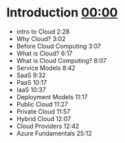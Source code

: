 # Introduction [00:00](https://youtu.be/tDuruX7XSac)
* intro to Cloud 2:28
* Why Cloud? 3:02
* Before Cloud Computing 3:07
* What is Cloud? 6:17
* What is Cloud Computing? 8:07 
* Service Models 8:42 
* SaaS 9:32 
* PaaS 10:17 
* IaaS 10:37 
* Deployment Models 11:17 
* Public Cloud 11:27 
* Private Cloud 11:57 
* Hybrid Cloud 12:07 
* Cloud Providers 12:42 
* Azure Fundamentals 25:12 